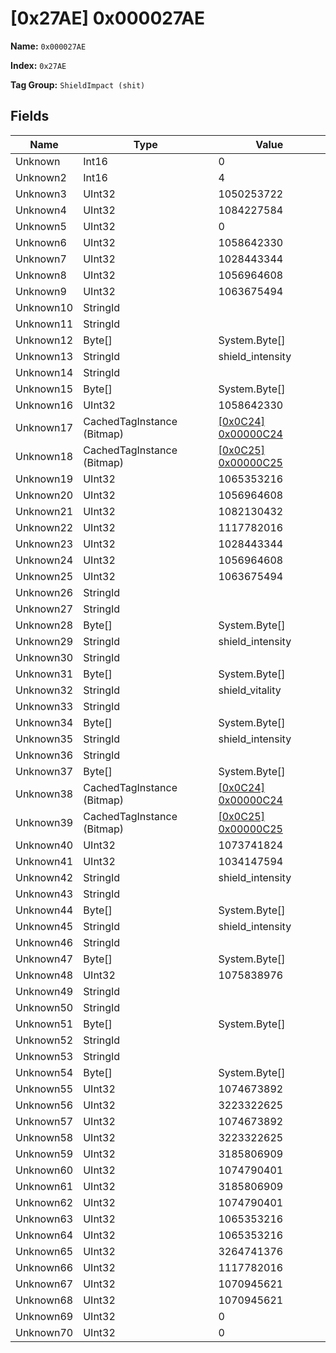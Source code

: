 # [0x27AE] 0x000027AE

**Name:** ```0x000027AE```

**Index:** ```0x27AE```

**Tag Group:** ```ShieldImpact (shit)```

## Fields

Name	| Type	| Value
---	|---	|---	|
Unknown	|Int16	|0
Unknown2	|Int16	|4
Unknown3	|UInt32	|1050253722
Unknown4	|UInt32	|1084227584
Unknown5	|UInt32	|0
Unknown6	|UInt32	|1058642330
Unknown7	|UInt32	|1028443344
Unknown8	|UInt32	|1056964608
Unknown9	|UInt32	|1063675494
Unknown10	|StringId	|
Unknown11	|StringId	|
Unknown12	|Byte[]	|System.Byte[]
Unknown13	|StringId	|shield_intensity
Unknown14	|StringId	|
Unknown15	|Byte[]	|System.Byte[]
Unknown16	|UInt32	|1058642330
Unknown17	|CachedTagInstance (Bitmap)	|[[0x0C24] 0x00000C24](../Bitmap/0C24.md)
Unknown18	|CachedTagInstance (Bitmap)	|[[0x0C25] 0x00000C25](../Bitmap/0C25.md)
Unknown19	|UInt32	|1065353216
Unknown20	|UInt32	|1056964608
Unknown21	|UInt32	|1082130432
Unknown22	|UInt32	|1117782016
Unknown23	|UInt32	|1028443344
Unknown24	|UInt32	|1056964608
Unknown25	|UInt32	|1063675494
Unknown26	|StringId	|
Unknown27	|StringId	|
Unknown28	|Byte[]	|System.Byte[]
Unknown29	|StringId	|shield_intensity
Unknown30	|StringId	|
Unknown31	|Byte[]	|System.Byte[]
Unknown32	|StringId	|shield_vitality
Unknown33	|StringId	|
Unknown34	|Byte[]	|System.Byte[]
Unknown35	|StringId	|shield_intensity
Unknown36	|StringId	|
Unknown37	|Byte[]	|System.Byte[]
Unknown38	|CachedTagInstance (Bitmap)	|[[0x0C24] 0x00000C24](../Bitmap/0C24.md)
Unknown39	|CachedTagInstance (Bitmap)	|[[0x0C25] 0x00000C25](../Bitmap/0C25.md)
Unknown40	|UInt32	|1073741824
Unknown41	|UInt32	|1034147594
Unknown42	|StringId	|shield_intensity
Unknown43	|StringId	|
Unknown44	|Byte[]	|System.Byte[]
Unknown45	|StringId	|shield_intensity
Unknown46	|StringId	|
Unknown47	|Byte[]	|System.Byte[]
Unknown48	|UInt32	|1075838976
Unknown49	|StringId	|
Unknown50	|StringId	|
Unknown51	|Byte[]	|System.Byte[]
Unknown52	|StringId	|
Unknown53	|StringId	|
Unknown54	|Byte[]	|System.Byte[]
Unknown55	|UInt32	|1074673892
Unknown56	|UInt32	|3223322625
Unknown57	|UInt32	|1074673892
Unknown58	|UInt32	|3223322625
Unknown59	|UInt32	|3185806909
Unknown60	|UInt32	|1074790401
Unknown61	|UInt32	|3185806909
Unknown62	|UInt32	|1074790401
Unknown63	|UInt32	|1065353216
Unknown64	|UInt32	|1065353216
Unknown65	|UInt32	|3264741376
Unknown66	|UInt32	|1117782016
Unknown67	|UInt32	|1070945621
Unknown68	|UInt32	|1070945621
Unknown69	|UInt32	|0
Unknown70	|UInt32	|0



